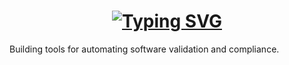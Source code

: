 <h1 align="center">
<a href="https://git.io/typing-svg"><img src="https://readme-typing-svg.herokuapp.com?font=Jersey10&pause=2000&color=EBDBB2&background=FF000000&center=true&width=446&lines=Welcome!;" alt="Typing SVG" /></a></h1>

Building tools for automating software validation and compliance.
